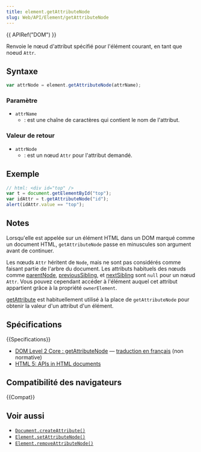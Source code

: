 ```yaml
---
title: element.getAttributeNode
slug: Web/API/Element/getAttributeNode
---
```


{{ APIRef("DOM") }}

Renvoie le nœud d'attribut spécifié pour l'élément courant, en tant que noeud `Attr`.

## Syntaxe

```js
var attrNode = element.getAttributeNode(attrName);
```

### Paramètre

- `attrName`
    - : est une chaîne de caractères qui contient le nom de l'attribut.

### Valeur de retour

- `attrNode`
    - : est un nœud `Attr` pour l'attribut demandé.

## Exemple

```js
// html: <div id="top" />
var t = document.getElementById("top");
var idAttr = t.getAttributeNode("id");
alert(idAttr.value == "top");
```

## Notes

Lorsqu'elle est appelée sur un élément HTML dans un DOM marqué comme un document HTML, `getAttributeNode` passe en minuscules son argument avant de continuer.

Les nœuds `Attr` héritent de `Node`, mais ne sont pas considérés comme faisant partie de l'arbre du document. Les attributs habituels des nœuds comme [parentNode](/fr/docs/Web/API/Node/parentNode), [previousSibling](/fr/docs/Web/API/Node/previousSibling), et [nextSibling](/fr/docs/Web/API/Node/nextSibling) sont `null` pour un nœud `Attr`. Vous pouvez cependant accéder à l'élément auquel cet attribut appartient grâce à la propriété `ownerElement`.

[getAttribute](/fr/docs/Web/API/Element/getAttribute) est habituellement utilisé à la place de `getAttributeNode` pour obtenir la valeur d'un attribut d'un élément.

## Spécifications

{{Specifications}}

- [DOM Level 2 Core&nbsp;: getAttributeNode](https://www.w3.org/TR/DOM-Level-2-Core/core.html#ID-217A91B8) — [traduction en français](http://www.yoyodesign.org/doc/w3c/dom2-core/core.html#ID-217A91B8) (non normative)
- [HTML 5: APIs in HTML documents](https://www.whatwg.org/specs/web-apps/current-work/multipage/dom.html#apis-in-html-documents)

## Compatibilité des navigateurs

{{Compat}}

## Voir aussi

- [`Document.createAttribute()`](/fr/docs/Web/API/Document/createAttribute)
- [`Element.setAttributeNode()`](/fr/docs/Web/API/Element/setAttributeNode)
- [`Element.removeAttributeNode()`](/fr/docs/Web/API/Element/removeAttributeNode)
